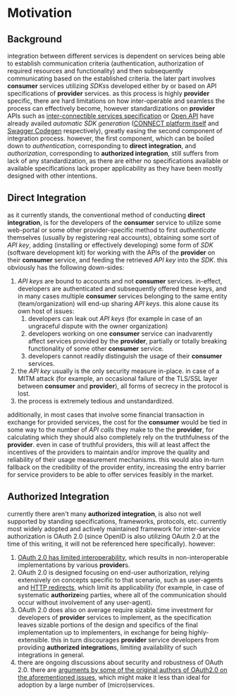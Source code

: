# Motivation

## Background

integration between different services is dependent on services being able to establish communication criteria 
(authentication, authorization of required resources and functionality)
and then subsequently communicating based on the established criteria. the later part involves **consumer** services
utilizing *SDKs*s developed either by or based on API specifications of **provider** services. as this process is highly
**provider** specific, there are hard limitations on how inter-operable and seamless the process can effectively become,
however standardizations on **provider** APIs such as 
[inter-connectible services specification](https://github.com/CONNECT-platform/connect-platform/blob/master/INTERCONNECTIBILITY.md) 
or [Open API](https://github.com/OAI/OpenAPI-Specification/blob/master/versions/3.0.0.md)
have already availed _automatic SDK generation_ ([CONNECT platform itself](https://github.com/CONNECT-platform/connect-platform) and [Swagger Codegen](https://swagger.io/tools/swagger-codegen/) respectively), greatly easing the second
component of integration process. however, the first component, which can be boiled down to _authentication_, corresponding
to **direct integration**, and _authorization_, corresponding to **authorized integration**, still suffers from lack
of any standardization, as there are either no specifications available or available specifications lack proper applicability
as they have been mostly designed with other intentions.

## Direct Integration

as it currently stands, the conventional method of conducting **direct integration**, is for the developers of the **consumer** service to utilize some web-portal or some other provider-specific method to first _authenticate_ themselves (usually by registering real accounts), obtaining some sort of _API key_, adding (installing or effectively developing) some form of _SDK_ (software development kit) for working with the APIs of the **provider** on their **consumer** service, and feeding the retrieved _API key_ into the _SDK_. this obviously has the following down-sides:

1. _API keys_ are bound to accounts and not **consumer** services. in-effect, developers are authenticated and subsequently offered these keys, and in many cases multiple **consumer** services belonging to the same entity (team/organization) will end-up sharing _API keys_. this alone cause its own host of issues:
    1. developers can leak out _API keys_ (for example in case of an ungraceful dispute with the owner organization)
    1. developers working on one **consumer** service can inadvarently affect services provided by the **provider**, partially or totally breaking functionality of some other **consumer** service.
    1. developers cannot readily distinguish the usage of their **consumer** services.
1. the _API key_ usually is the only security measure in-place. in case of a MITM attack (for example, an occasional failure of the TLS/SSL layer between **consumer** and **provider**), all forms of secrecy in the protocol is lost.
1. the process is extremely tedious and unstandardized.

additionally, in most cases that involve some financial transaction in exchange for provided services, the cost for the **consumer** would be tied in some way to the number of _API calls_ they make to the the **provider**, for calculating which they should also completely rely on the truthfulness of the **provider**. even in case of truthful providers, this will at least affect the incentives of the providers to maintain and/or improve the quality and reliability of their usage measurement mechanisms. this would also in-turn fallback on the credibility of the provider entity, increasing the entry barrier for service providers to be able to offer services feasibly in the market.

## Authorized Integration

currently there aren't many **authorized integration**, is also not well supported by standing specifications, frameworks, protocols, etc. currently most widely adopted and actively maintained framework for inter-service authorization is OAuth 2.0 (since OpenID is also utilizing OAuth 2.0 at the time of this writing, it will not be referenced here specifically). however:

1. [OAuth 2.0 has limited interoperability](https://tools.ietf.org/html/rfc6749#section-1.8), which results in non-interoperable implementations by various **provider**s.
1. OAuth 2.0 is designed focusing on end-user authorization, relying extensively on concepts specific to that scenario, such as user-agents and [HTTP redirects](https://tools.ietf.org/html/rfc6749#section-1.7), which limit its applicability (for example, in case of systematic **authorize**ing parties, where all of the communication should occur without involvement of any user-agent).
1. OAuth 2.0 does also on average require sizable time investment for developers of **provider** services to implement, as the specification leaves sizable portions of the design and specifics of the final implementation up to implementers, in exchange for being highly-extensible. this in turn discourages **provider** service developers from providing **authorized integration**s, limiting availability of such integrations in general.
1. there are ongoing discussions about security and robustness of OAuth 2.0. there are [arguments by some of the original authors of OAuth2.0 on the aforementioned issues](https://hueniverse.com/oauth-2-0-and-the-road-to-hell-8eec45921529), which might make it less than ideal for adoption by a large number of (micro)services.
